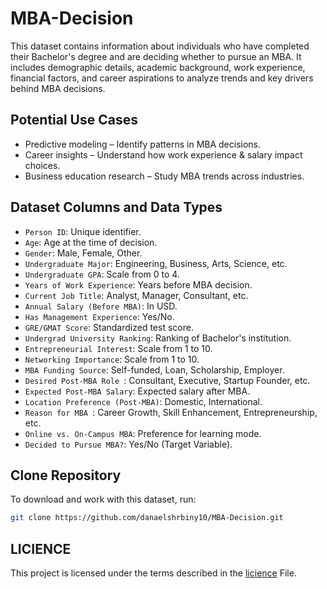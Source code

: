 # MBA-Decision

This dataset contains information about individuals who have completed their Bachelor's degree and are deciding whether to pursue an MBA. It includes demographic details, academic background, work experience, financial factors, and career aspirations to analyze trends and key drivers behind MBA decisions.

## Potential Use Cases
- Predictive modeling – Identify patterns in MBA decisions.
- Career insights – Understand how work experience & salary impact choices.
- Business education research – Study MBA trends across industries.

## Dataset Columns and Data Types

- `Person ID`: Unique identifier.
- `Age`: Age at the time of decision.
- `Gender`:  Male, Female, Other.
- `Undergraduate Major`: Engineering, Business, Arts, Science, etc.
- `Undergraduate GPA`: Scale from 0 to 4.
- `Years of Work Experience`: Years before MBA decision.
- `Current Job Title`: Analyst, Manager, Consultant, etc.
- `Annual Salary (Before MBA)`: In USD.
- `Has Management Experience`: Yes/No.
- `GRE/GMAT Score`: Standardized test score.
- `Undergrad University Ranking`: Ranking of Bachelor's institution.
- `Entrepreneurial Interest`: Scale from 1 to 10.
- `Networking Importance`: Scale from 1 to 10.
- `MBA Funding Source`: Self-funded, Loan, Scholarship, Employer.
- `Desired Post-MBA Role `: Consultant, Executive, Startup Founder, etc.
- `Expected Post-MBA Salary`: Expected salary after MBA.
- `Location Preference (Post-MBA)`: Domestic, International.
- `Reason for MBA `: Career Growth, Skill Enhancement, Entrepreneurship, etc.
- `Online vs. On-Campus MBA`: Preference for learning mode.
- `Decided to Pursue MBA?`: Yes/No (Target Variable).
  
## Clone Repository
To download and work with this dataset, run:
```bash
git clone https://github.com/danaelshrbiny10/MBA-Decision.git
```
## LICIENCE
This project is licensed under the terms described in the [licience](./LICENSE) File.